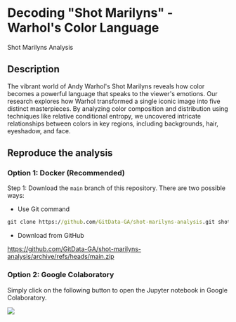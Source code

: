 # Decoding "Shot Marilyns" - Warhol's Color Language

Shot Marilyns Analysis

## Description

The vibrant world of Andy Warhol's Shot Marilyns reveals how color becomes a powerful language that speaks to the viewer's emotions. Our research explores how Warhol transformed a single iconic image into five distinct masterpieces. By analyzing color composition and distribution using techniques like relative conditional entropy, we uncovered intricate relationships between colors in key regions, including backgrounds, hair, eyeshadow, and face.

## Reproduce the analysis

### Option 1: Docker (Recommended)

Step 1: Download the `main` branch of this repository. There are two possible ways:

- Use Git command

```cmd
git clone https://github.com/GitData-GA/shot-marilyns-analysis.git shot-marilyns-analysis-main
```

- Download from GitHub

https://github.com/GitData-GA/shot-marilyns-analysis/archive/refs/heads/main.zip

### Option 2: Google Colaboratory

Simply click on the following button to open the Jupyter notebook in Google Colaboratory.

[![](https://colab.research.google.com/assets/colab-badge.svg)](https://colab.research.google.com/github/GitData-GA/shot-marilyns-analysis/blob/main/main.ipynb)
